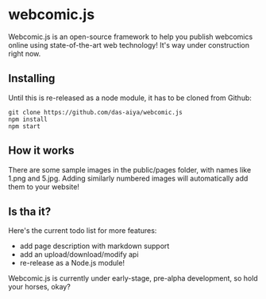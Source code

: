 # webcomic.js

Webcomic.js is an open-source framework to help you publish webcomics online using state-of-the-art web technology!  It's way under construction right now.

## Installing

Until this is re-released as a node module, it has to be cloned from Github:

	git clone https://github.com/das-aiya/webcomic.js
	npm install
	npm start

## How it works

There are some sample images in the public/pages folder, with names like 1.png and 5.jpg.  Adding similarly numbered images will automatically add them to your website!

## Is tha it?

Here's the current todo list for more features:

- add page description with markdown support
- add an upload/download/modify api
- re-release as a Node.js module!

Webcomic.js is currently under early-stage, pre-alpha development, so hold your horses, okay?
